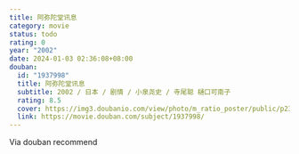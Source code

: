 ```yaml
---
title: 阿弥陀堂讯息
category: movie
status: todo
rating: 0
year: "2002"
date: 2024-01-03 02:36:08+08:00
douban:
  id: "1937998"
  title: 阿弥陀堂讯息
  subtitle: 2002 / 日本 / 剧情 / 小泉尧史 / 寺尾聪 樋口可南子
  rating: 8.5
  cover: https://img3.doubanio.com/view/photo/m_ratio_poster/public/p2393018482.jpg
  link: https://movie.douban.com/subject/1937998/
---
```


Via douban recommend 
